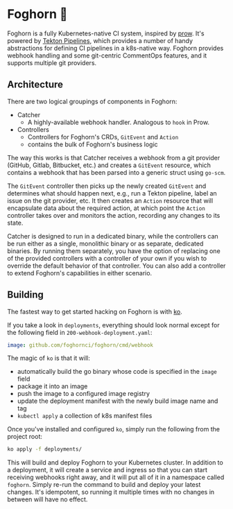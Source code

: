 # Foghorn 📯

Foghorn is a fully Kubernetes-native CI system, inspired by [prow](https://github.com/kubernetes/test-infra/tree/master/prow). It's powered by [Tekton Pipelines](https://github.com/tektoncd/pipeline), which provides a number of handy abstractions for defining CI pipelines in a k8s-native way. Foghorn provides webhook handling and some git-centric CommentOps features, and it supports multiple git providers.

## Architecture

There are two logical groupings of components in Foghorn:

* Catcher
  - A highly-available webhook handler. Analogous to `hook` in Prow.
* Controllers
  - Controllers for Foghorn's CRDs, `GitEvent` and `Action`
  - contains the bulk of Foghorn's business logic

The way this works is that Catcher receives a webhook from a git provider (GitHub, Gitlab, Bitbucket, etc.) and creates a `GitEvent` resource, which contains a webhook that has been parsed into a generic struct using `go-scm`.

The `GitEvent` controller then picks up the newly created `GitEvent` and determines what should happen next, e.g., run a Tekton pipeline, label an issue on the git provider, etc. It then creates an `Action` resource that will encapsulate data about the required action, at which point the `Action` controller takes over and monitors the action, recording any changes to its state.

Catcher is designed to run in a dedicated binary, while the controllers can be run either as a single, monolithic binary or as separate, dedicated binaries. By running them separately, you have the option of replacing one of the provided controllers with a controller of your own if you wish to override the default behavior of that controller. You can also add a controller to extend Foghorn's capabilities in either scenario.

## Building

The fastest way to get started hacking on Foghorn is with [ko](https://github.com/google/ko).

If you take a look in `deployments`, everything should look normal except for the following field in `200-webhook-deployment.yaml`:

```yaml
image: github.com/foghornci/foghorn/cmd/webhook
```

The magic of `ko` is that it will: 

* automatically build the go binary whose code is specified in the `image` field
* package it into an image
* push the image to a configured image registry
* update the deployment manifest with the newly build image name and tag
* `kubectl apply` a collection of k8s manifest files

Once you've installed and configured `ko`, simply run the following from the project root:

```sh
ko apply -f deployments/
```

This will build and deploy Foghorn to your Kubernetes cluster. In addition to a deployment, it will create a service and ingress so that you can start receiving webhooks right away, and it will put all of it in a namespace called `foghorn`. Simply re-run the command to build and deploy your latest changes. It's idempotent, so running it multiple times with no changes in between will have no effect.
